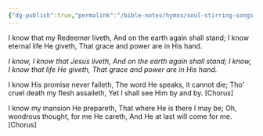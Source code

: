 ```yaml
---
{"dg-publish":true,"permalink":"/bible-notes/hymns/soul-stirring-songs-and-hymns/i-know-that-my-redeemer-liveth/","title":"I Know That My Redeemer Liveth","created":"","updated":""}
---
```



I know that my Redeemer liveth,
And on the earth again shall stand;
I know eternal life He giveth,
That grace and power are in His hand.

*I know, I know that Jesus liveth,
And on the earth again shall stand;
I know, I know that life He giveth,
That grace and power are in His hand.*

I know His promise never faileth,
The word He speaks, it cannot die;
Tho' cruel death my flesh assaileth,
Yet I shall see Him by and by.
[Chorus]

I know my mansion He prepareth,
That where He is there I may be;
Oh, wondrous thought, for me He careth,
And He at last will come for me.
[Chorus]